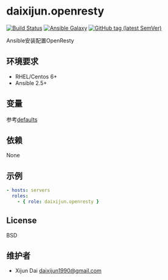 # daixijun.openresty

[![Build Status](https://github.com/daixijun/ansible-role-openresty/workflows/build/badge.svg)](https://github.com/daixijun/ansible-role-openresty/actions)
[![Ansible Galaxy](https://img.shields.io/badge/galaxy-daixijun.openresty-660198.svg?style=flat)](https://galaxy.ansible.com/daixijun/openresty/)
[![GitHub tag (latest SemVer)](https://img.shields.io/github/v/tag/daixijun/ansible-role-openresty?sort=semver)](https://github.com/daixijun/ansible-role-openresty/tags)

Ansible安装配置OpenResty

## 环境要求

- RHEL/Centos 6+
- Ansible 2.5+

## 变量

参考[defaults](defaults/main.yml)

## 依赖

None

## 示例

```yaml
- hosts: servers
  roles:
    - { role: daixijun.openresty }
```

## License

BSD

## 维护者

- Xijun Dai <daixijun1990@gmail.com>
